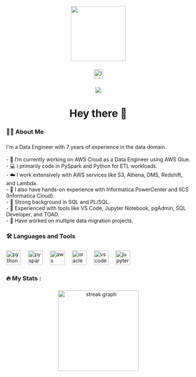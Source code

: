 <div align="center">
  <img height="150" src="https://media.giphy.com/media/M9gbBd9nbDrOTu1Mqx/giphy.gif" />
</div>

###

<div align="center">
  <a href="https://www.linkedin.com/in/anuragmishra23" target="_blank">
  <img src="https://img.shields.io/static/v1?message=LinkedIn&logo=linkedin&label=&color=0077B5&logoColor=white&labelColor=&style=for-the-badge" height="25" alt="linkedin logo" />
</a>

</div>

###

<div align="center">
  <img src="https://visitor-badge.laobi.icu/badge?page_id=yourusername.yourusername&" />
</div>

###

<h1 align="center">Hey there 👋</h1>

###

<h3 align="left">👩‍💻 About Me</h3>

###

<p align="left">
  I'm a Data Engineer with 7 years of experience in the data domain.<br><br>
  - 🔭 I’m currently working on AWS Cloud as a Data Engineer using AWS Glue.<br>
  - 💻 I primarily code in PySpark and Python for ETL workloads.<br>
  - ☁️ I work extensively with AWS services like S3, Athena, DMS, Redshift, and Lambda.<br>
  - 💾 I also have hands-on experience with Informatica PowerCenter and IICS (Informatica Cloud).<br>
  - 🧠 Strong background in SQL and PL/SQL.<br>
  - 🧰 Experienced with tools like VS Code, Jupyter Notebook, pgAdmin, SQL Developer, and TOAD.<br>
  - 🔄 Have worked on multiple data migration projects.<br>
</p>

###

<h3 align="left">🛠 Languages and Tools</h3>

###

<div align="left">
  <img src="https://cdn.jsdelivr.net/gh/devicons/devicon/icons/python/python-original.svg" height="40" alt="python logo" />
  <img width="12" />
  <img src="https://cdn.jsdelivr.net/gh/devicons/devicon/icons/apache/apache-original-wordmark.svg" height="40" alt="pyspark logo" />
  <img width="12" />
  <img src="https://cdn.jsdelivr.net/gh/devicons/devicon/icons/amazonwebservices/amazonwebservices-original.svg" height="40" alt="aws logo" />
  <img width="12" />
  <img src="https://cdn.jsdelivr.net/gh/devicons/devicon/icons/oracle/oracle-original.svg" height="40" alt="oracle logo" />
  <img width="12" />
  
  <img src="https://cdn.jsdelivr.net/gh/devicons/devicon/icons/vscode/vscode-original.svg" height="40" alt="vscode logo" />
  <img width="12" />
  <img src="https://cdn.jsdelivr.net/gh/devicons/devicon/icons/jupyter/jupyter-original-wordmark.svg" height="40" alt="jupyter logo" />
</div>

###

<h3 align="left">🔥 My Stats :</h3>

###

<div align="center">
  <img src="https://streak-stats.demolab.com?user=yourusername&locale=en&mode=daily&theme=dark&hide_border=false&border_radius=5&order=3" height="220" alt="streak graph" />
</div>
